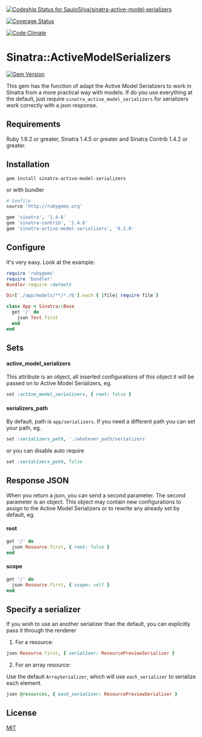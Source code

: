 [ ![Codeship Status for SauloSilva/sinatra-active-model-serializers](https://codeship.com/projects/0be149a0-8d56-0132-3f2c-5691319bff63/status?branch=master)](https://codeship.com/projects/60665)

[![Coverage Status](https://coveralls.io/repos/SauloSilva/sinatra-active-model-serializers/badge.svg?branch=adding_each_serializer&service=github)](https://coveralls.io/github/SauloSilva/sinatra-active-model-serializers?branch=adding_each_serializer)

[![Code Climate](https://codeclimate.com/github/SauloSilva/sinatra-active-model-serializers/badges/gpa.svg)](https://codeclimate.com/github/SauloSilva/sinatra-active-model-serializers)

# Sinatra::ActiveModelSerializers

[![Gem Version](https://badge.fury.io/rb/sinatra-active-model-serializers.png)](http://badge.fury.io/rb/sinatra-active-model-serializers)

This gem has the function of adapt the Active Model Serializers to work in Sinatra from a more practical way with models.
If do you use everything at the default, just  require `sinatra_active_model_serializers` for serializers work correctly with a json response.

## Requirements

Ruby 1.9.2 or greater, Sinatra 1.4.5 or greater and Sinatra Contrib 1.4.2 or greater.

## Installation

`gem install sinatra-active-model-serializers`

or with bundler

```ruby
# Gemfile
source 'http://rubygems.org'

gem 'sinatra', '1.4.6'
gem 'sinatra-contrib', '1.4.6'
gem 'sinatra-active-model-serializers', '0.2.0'
```

## Configure

It's very easy. Look at the example:

```ruby
require 'rubygems'
require 'bundler'
Bundler.require :default

Dir['./app/models/**/*.rb'].each { |file| require file }

class App < Sinatra::Base
  get '/' do
    json Test.first
  end
end
```

## Sets

#### active_model_serializers

This attribute is an object, all inserted configurations of this object it will be passed on to Active Model Serializers, eg.

```ruby
set :active_model_serializers, { root: false }
```

#### serializers_path

By default, path is `app/serializers`. If you need a different path you can set your path, eg.

```ruby
set :serializers_path, './whatever_path/serializers'
```

or you can disable auto require

```ruby
set :serializers_path, false
```

## Response JSON

When you return a json, you can send a second parameter. The second parameter is an object. This object may contain new configurations to assign to the Active Model Serializers or to rewrite any already set by default, eg.

#### root

```ruby
get '/' do
  json Resource.first, { root: false }
end
```

#### scope

```ruby
get '/' do
  json Resource.first, { scope: self }
end
```

## Specify a serializer

If you wish to use an another serializer than the default, you can explicitly pass it through the renderer

1. For a resource:

```ruby
json Resource.first, { serializer: ResourcePreviewSerializer }
```

2. For an array resource:

Use the default `ArraySerializer`, which will use `each_serializer` to
serialize each element.

```ruby
json @resources, { each_serializer: ResourcePreviewSerializer }
```

## License

[MIT](https://github.com/SauloSilva/sinatra-active-model-serializers/blob/master/LICENSE)